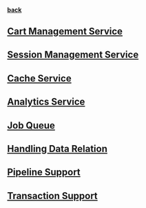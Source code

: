 #### [back](../Redis_Main.md)


## [Cart Management Service](cart_management.md) 

## [Session Management Service](session_management.md)

## [Cache Service](cache_management.md)

## [Analytics Service](analytics.md)

## [Job Queue ](job_queue.md)
## [Handling Data Relation](relationships.md)
## [Pipeline Support](pipeline_support.md) 
## [Transaction Support](transaction.md)

